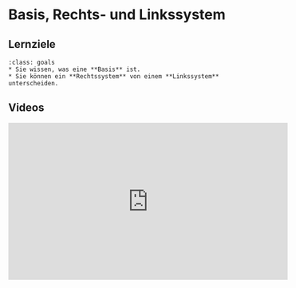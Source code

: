 # Basis, Rechts- und Linkssystem

## Lernziele

```{admonition} Lernziele 
:class: goals
* Sie wissen, was eine **Basis** ist.
* Sie können ein **Rechtssystem** von einem **Linkssystem** unterscheiden.
```

## Videos

<iframe width="560" height="315" src="https://www.youtube.com/embed/SWuDTHkkQeg" title="YouTube video player" frameborder="0" allow="accelerometer; autoplay; clipboard-write; encrypted-media; gyroscope; picture-in-picture" allowfullscreen></iframe>